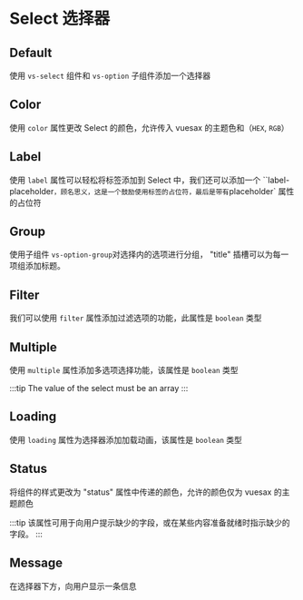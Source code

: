 # Select 选择器

<card>

## Default

使用 `vs-select` 组件和 `vs-option` 子组件添加一个选择器

</card>

<card subtitle="Color">

## Color

使用 `color` 属性更改 Select 的颜色，允许传入 vuesax 的主题色和（`HEX`, `RGB`）

</card>

<card subtitle="Label">

## Label

使用 `label` 属性可以轻松将标签添加到 Select 中，我们还可以添加一个 ``label-placeholder`，顾名思义，这是一个鼓励使用标签的占位符，最后是带有`placeholder` 属性的占位符

</card>

<card subtitle="Group">

## Group

使用子组件 `vs-option-group`对选择内的选项进行分组， "title" 插槽可以为每一项组添加标题。

</card>

<card subtitle="Filter">

## Filter

我们可以使用 `filter` 属性添加过滤选项的功能，此属性是 `boolean` 类型

</card>

<card subtitle="Multiple">

## Multiple

使用 `multiple` 属性添加多选项选择功能，该属性是 `boolean` 类型

:::tip
The value of the select must be an array
:::

</card>

<card subtitle="Loading">

## Loading

使用 `loading` 属性为选择器添加加载动画，该属性是 `boolean` 类型

</card>

<card subtitle="Status">

## Status

将组件的样式更改为 "status" 属性中传递的颜色，允许的颜色仅为 vuesax 的主题颜色

:::tip
该属性可用于向用户提示缺少的字段，或在某些内容准备就绪时指示缺少的字段。
:::

</card>

<card subtitle="Message">

## Message

在选择器下方，向用户显示一条信息

</card>

<script setup>
import Api from "../../../../theme/global-components/template/API.tsx"
</script>

<Api></Api>
